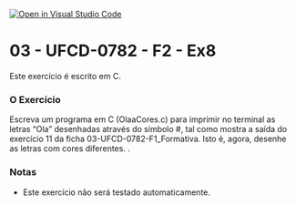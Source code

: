 [![Open in Visual Studio Code](https://classroom.github.com/assets/open-in-vscode-c66648af7eb3fe8bc4f294546bfd86ef473780cde1dea487d3c4ff354943c9ae.svg)](https://classroom.github.com/online_ide?assignment_repo_id=9734390&assignment_repo_type=AssignmentRepo)
# 03 - UFCD-0782 - F2 - Ex8
Este exercício é escrito em C.

### O Exercício
Escreva um programa em C (OlaaCores.c) para imprimir no terminal as letras “Ola”
desenhadas através do símbolo #, tal como mostra a saída do exercício 11 da ficha 03-UFCD-0782-F1_Formativa. Isto é, agora, desenhe as letras com cores diferentes.
.
   


### Notas
- Este exercício não será testado automaticamente.

